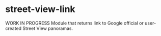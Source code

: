 # street-view-link
WORK IN PROGRESS Module that returns link to Google official or user-created Street View panoramas.

